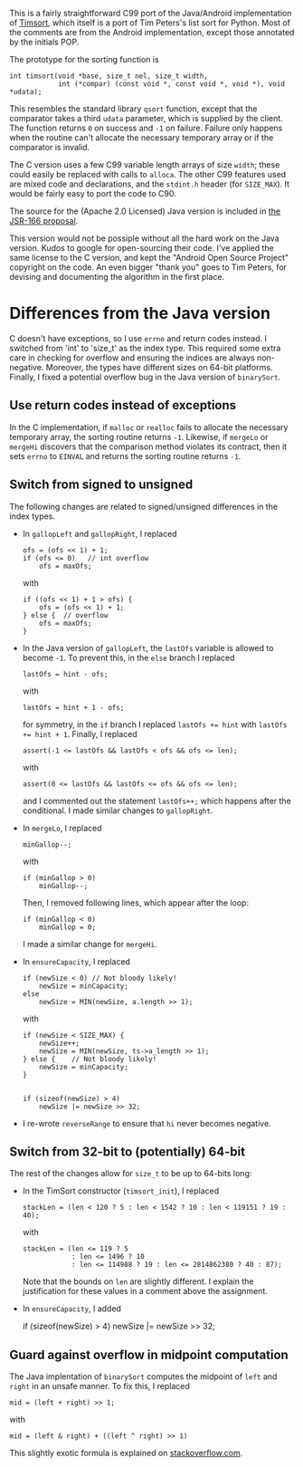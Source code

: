 This is a fairly straightforward C99 port of the Java/Android
implementation of [Timsort](http://en.wikipedia.org/wiki/Timsort), which
itself is a port of Tim Peters's list sort for Python.  Most of the
comments are from the Android implementation, except those annotated
by the initials POP.

The prototype for the sorting function is

    int timsort(void *base, size_t nel, size_t width,
                int (*compar) (const void *, const void *, void *), void *udata);

This resembles the standard library `qsort` function, except that the
comparator takes a third `udata` parameter, which is supplied by the
client.  The function returns `0` on success and `-1` on failure.  Failure
only happens when the routine can't allocate the necessary temporary array or
if the comparator is invalid.

The C version uses a few C99 variable length arrays of size `width`; these
could easily be replaced with calls to `alloca`.  The other C99 features
used are mixed code and declarations, and the `stdint.h` header
(for `SIZE_MAX`).  It would be fairly easy to port the code to C90.

The source for the (Apache 2.0 Licensed) Java version is included in
[the JSR-166 proposal](http://gee.cs.oswego.edu/cgi-bin/viewcvs.cgi/jsr166/src/main/java/util/TimSort.java?view=co).

This version would not be possiple without all the hard work on the Java
version.  Kudos to google for open-sourcing their code.  I've applied the
same license to the C version, and kept the "Android Open Source Project"
copyright on the code.  An even bigger "thank you" goes to Tim Peters,
for devising and documenting the algorithm in the first place.


Differences from the Java version
=================================

C doesn't have exceptions, so I use `errno` and return codes instead.
I switched from 'int' to 'size_t' as the index type.  This required
some extra care in checking for overflow and ensuring the indices
are always non-negative.  Moreover, the types have different sizes
on 64-bit platforms.  Finally, I fixed a potential overflow bug in the
Java version of `binarySort`.


Use return codes instead of exceptions
--------------------------------------

In the C implementation, if `malloc` or `realloc` fails to allocate the
necessary temporary array, the sorting routine returns `-1`.
Likewise, if `mergeLo` or `mergeHi` discovers that the comparison
method violates its contract, then it sets `errno` to `EINVAL` and
returns the sorting routine returns `-1`.



Switch from signed to unsigned
------------------------------

The following changes are related to signed/unsigned differences in
the index types.

-   In `gallopLeft` and `gallopRight`, I replaced

        ofs = (ofs << 1) + 1;
        if (ofs <= 0)   // int overflow
            ofs = maxOfs;

    with

        if ((ofs << 1) + 1 > ofs) {
            ofs = (ofs << 1) + 1;
        } else {  // overflow
            ofs = maxOfs;
        }

-   In the Java version of `gallopLeft`, the `lastOfs` variable is
    allowed to become `-1`.  To prevent this, in the `else` branch
    I replaced

        lastOfs = hint - ofs;

    with

        lastOfs = hint + 1 - ofs;

    for symmetry, in the `if` branch I replaced `lastOfs += hint` with
    `lastOfs += hint + 1`.  Finally, I replaced
    
        assert(-1 <= lastOfs && lastOfs < ofs && ofs <= len);

    with

        assert(0 <= lastOfs && lastOfs <= ofs && ofs <= len);

    and I commented out the statement `lastOfs++;` which happens after
    the conditional.  I made similar changes to `gallopRight`.

-   In `mergeLo`, I replaced

        minGallop--;

    with

        if (minGallop > 0)
            minGallop--;

    Then, I removed following lines, which appear after the loop:

        if (minGallop < 0)
            minGallop = 0;

    I made a similar change for `mergeHi`.

-   In `ensureCapacity`, I replaced

        if (newSize < 0) // Not bloody likely!
            newSize = minCapacity;
        else
            newSize = MIN(newSize, a.length >> 1);

    with

        if (newSize < SIZE_MAX) {
            newSize++;
            newSize = MIN(newSize, ts->a_length >> 1);
        } else {	// Not bloody likely!
            newSize = minCapacity;
        }


        if (sizeof(newSize) > 4)
            newSize |= newSize >> 32;

-   I re-wrote `reverseRange` to ensure that `hi` never becomes negative.

Switch from 32-bit to (potentially) 64-bit
------------------------------------------

The rest of the changes allow for `size_t` to be up to 64-bits long:

-   In the TimSort constructor (`timsort_init`), I replaced

        stackLen = (len < 120 ? 5 : len < 1542 ? 10 : len < 119151 ? 19 : 40);

    with

        stackLen = (len <= 119 ? 5
		            : len <= 1496 ? 10
        		    : len <= 114988 ? 19 : len <= 2814862380 ? 40 : 87);

     Note that the bounds on `len` are slightly different.  I explain the
     justification for these values in a comment above the assignment.

-    In `ensureCapacity`, I added

        if (sizeof(newSize) > 4)
            newSize |= newSize >> 32;


Guard against overflow in midpoint computation
----------------------------------------------

The Java implentation of `binarySort` computes the midpoint of `left` and
`right` in an unsafe manner.  To fix this, I replaced

    mid = (left + right) >> 1;

with

    mid = (left & right) + ((left ^ right) >> 1)

This slightly exotic formula is explained on [stackoverflow.com](http://stackoverflow.com/questions/4844165/safe-integer-middle-value-formula).
